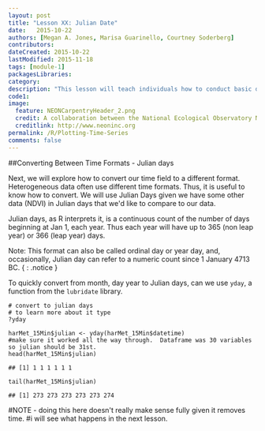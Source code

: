 ```yaml
---
layout: post
title: "Lesson XX: Julian Date"
date:   2015-10-22
authors: [Megan A. Jones, Marisa Guarinello, Courtney Soderberg]
contributors: 
dateCreated: 2015-10-22
lastModified: 2015-11-18
tags: [module-1]
packagesLibraries: 
category: 
description: "This lesson will teach individuals how to conduct basic data manipulation and create plots of time series data using ggplot2."
code1:
image:
  feature: NEONCarpentryHeader_2.png
  credit: A collaboration between the National Ecological Observatory Network (NEON) and Data Carpentry
  creditlink: http://www.neoninc.org
permalink: /R/Plotting-Time-Series
comments: false
---
```



##Converting Between Time Formats - Julian days

Next, we will explore how to convert our time field to a different format. Heterogeneous
data often use different time formats. Thus, it is useful to know how to convert.
We will use Julian Days given we have some other data (NDVI) in Julian days that 
we'd like to compare to our data.

Julian days, as R interprets it, is a continuous count of the number of days 
beginning at Jan 1, each year. Thus each year will have up to 365 (non leap year)
or 366 (leap year) days. 

Note: This format can also be called ordinal day or year day, and, occasionally,
Julian day can refer to a numeric count since 1 January 4713 BC.
{ : .notice }

To quickly convert from month, day year to Julian days, can we use `yday`, a 
function from the `lubridate` library.


    # convert to julian days
    # to learn more about it type
    ?yday
    
    harMet_15Min$julian <- yday(harMet_15Min$datetime)  
    #make sure it worked all the way through.  Dataframe was 30 variables so julian should be 31st.
    head(harMet_15Min$julian) 

    ## [1] 1 1 1 1 1 1

    tail(harMet_15Min$julian)

    ## [1] 273 273 273 273 273 274

#NOTE - doing this here doesn't really make sense fully given it removes time.
#i will see what happens in the next lesson.




